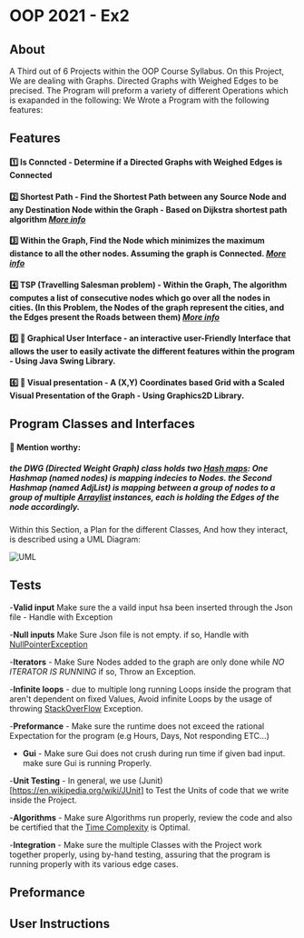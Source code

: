 # **OOP 2021 - Ex2** 

## About
 A Third out of 6 Projects within the OOP Course Syllabus.
 On this Project, We are dealing with Graphs. Directed Graphs with Weighed Edges to be precised.
 The Program will preform a variety of different Operations which is exapanded in the following:
 We Wrote a Program with the following features:

## Features

#### :one: **Is Conncted - Determine if a Directed Graphs with Weighed Edges is Connected**

#### :two: Shortest Path - Find the Shortest Path between any Source Node and any Destination Node within the Graph - Based on Dijkstra shortest path algorithm _[More info](https://en.wikipedia.org/wiki/Dijkstra%27s_algorithm)_

#### :three: **Within the Graph, Find the Node which minimizes the maximum distance to all the other nodes. Assuming the graph is Connected.  _[More info](https://en.wikipedia.org/wiki/Graph_center)_**

#### :four: TSP (Travelling Salesman problem) - Within the Graph, The algorithm computes a list of consecutive nodes which go over all the nodes in cities. (In this Problem, the Nodes of the graph represent the cities, and the Edges present the Roads between them) _[More info](https://en.wikipedia.org/wiki/Travelling_salesman_problem)_

#### :five: :iphone: Graphical User Interface - an interactive user-Friendly Interface that allows the user to easily activate the different features within the program - Using Java Swing Library.

#### :six: :iphone: Visual presentation - A (X,Y) Coordinates based Grid with a Scaled Visual Presentation of the Graph - Using Graphics2D Library.

## Program Classes and Interfaces 

#### :red_circle: Mention worthy:

##### the DWG (Directed Weight Graph) class holds two [Hash maps](https://en.wikipedia.org/wiki/Hash_table): One Hashmap (named nodes) is mapping indecies to Nodes. the Second  Hashmap (named AdjList) is mapping between a group of nodes to a group of multiple [Arraylist](https://docs.oracle.com/javase/7/docs/api/java/util/ArrayList.html) instances, each is holding the Edges of the node accordingly.

Within this Section, a Plan for the different Classes, And how they interact, is described using a UML Diagram:

![UML](https://user-images.githubusercontent.com/92685838/145684649-a00666f6-cbca-47cd-8ee4-ff39f818f7b7.png)

## Tests

 -**Valid input** Make sure the a vaild input hsa been inserted through the Json file - Handle with Exception 
 
 -**Null inputs** Make Sure Json file is not empty. if so, Handle with [NullPointerException](https://www.geeksforgeeks.org/null-pointer-exception-in-java/)
 
 -**Iterators** - Make Sure Nodes added to the graph are only done while *NO ITERATOR IS RUNNING* if so, Throw an Exception.
 
 -**Infinite loops** - due to multiple long running Loops inside the program that aren't dependent on fixed Values, Avoid infinite Loops by the usage of throwing 
 [StackOverFlow](https://www.geeksforgeeks.org/stackoverflowerror-in-java-with-examples/) Exception.
 
 -**Preformance** - Make sure the runtime does not exceed the rational Expectation for the program (e.g Hours, Days, Not responding ETC...)

- **Gui** - Make sure Gui does not crush during run time if given bad input. make sure Gui is running Properly.

-**Unit Testing** - In general, we use (Junit)[https://en.wikipedia.org/wiki/JUnit] to Test the Units of code that we write inside the Project.

-**Algorithms** - Make sure Algorithms run properly, review the code and also be certified that the [Time Complexity](https://en.wikipedia.org/wiki/Time_complexity) is Optimal.

-**Integration** - Make sure the multiple Classes with the Project work together properly, using by-hand testing, assuring that the program is running properly with its various edge cases.

## Preformance 

## User Instructions
 



